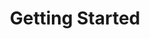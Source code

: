 ---
title: Getting Started
weight: 1
prev: /docs/getting-started
next: /docs/tooling/organize-files
sidebar:
  open: true
---